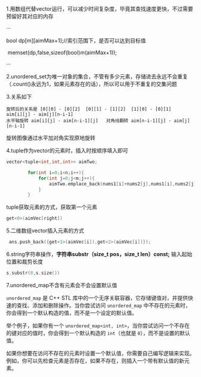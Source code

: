1.用数组代替vector运行，可以减少时间复杂度，毕竟其查找速度更快，不过需要预留好其对应的内存

···

bool dp[m][aimMax+1];//索引范围下，是否可以达到目标值

​    memset(dp,false,sizeof(bool)*m*(aimMax+1));

···

2.unordered_set为唯一对象的集合，不管有多少元素，存储进去永远不会重复（.count()永远为1，如果元素存在的话），所以可以用于不重复的交集问题

3.关系如下

```
旋转后的关系是 [0][0] - [0][2]  [0][1] - [1][2]  [1][0] - [0][1]   aim[i][j] - aim[j][n-i-1]
水平轴旋转 aim[i][j] - aim[n-i-1][j]   对角线翻转 aim[n-i-1][j] - aim[j][n-i-1]
```

旋转图像通过水平加对角实现原地旋转

4.tuple作为vector的元素时，插入时按顺序填入即可

```c++
vector<tuple<int,int,int>> aimTwo;

        for(int i=0;i<n;i++){
            for(int j=0;j<m;j++){
                aimTwo.emplace_back(nums1[i]+nums2[j],nums1[i],nums2[j]);
            }
        }
```

tuple获取元素的方式，获取第一个元素

```c++
get<0>(aimVec[right])
```



5.二维数组vector插入元素的方式

```c++
 ans.push_back({get<1>(aimVec[i]),get<2>(aimVec[i])});
```



6.string字符串操作，**字符串substr（size_t pos，size_t len）const;** 输入起始位置和裁剪长度

```c++
s.substr(0,s.size())
```



7.unordered_map不含有元素会不会设置默认值

`unordered_map` 是 C++ STL 库中的一个无序关联容器，它存储键值对，并提供快速的查找、添加和删除操作。当你尝试访问 `unordered_map` 中不存在的元素时，你会得到一个默认构造的值，而不是一个设定的默认值。

举个例子，如果你有一个 `unordered_map<int, int>`，当你尝试访问一个不存在的键对应的值时，你会得到一个默认构造的 `int`（也就是 `0`），而不是设置的默认值。

如果你想要在访问不存在的元素时设置一个默认值，你需要自己编写逻辑来实现。例如，你可以先检查元素是否存在，如果不存在，则插入一个带有默认值的新元素。
